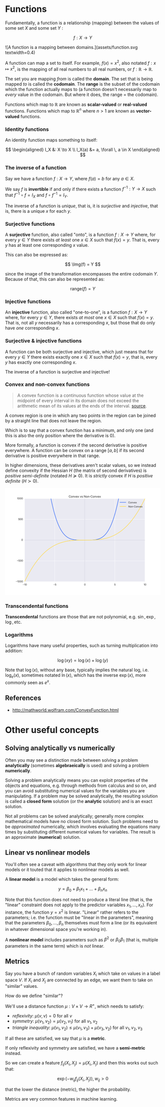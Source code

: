 
$$
\DeclareMathOperator{\Img}{im}
$$


# Functions

Fundamentally, a function is a relationship (mapping) between the values of some set
$X$ and some set $Y$ :

$$ f:X \to Y $$

![A function is a mapping between domains.](assets/function.svg textwidth=0.4)

A function can map a set to itself. For example, $f(x) = x^2$, also notated $f:x
\mapsto x^2$, is the mapping of all
real numbers to all real numbers, or $f:\mathbb R \to \mathbb R$.

The set you are mapping _from_ is called the __domain__.
The set that is being mapped _to_ is called the __codomain__.
The __range__ is the subset of the codomain which the function actually maps to (a
function doesn't necessarily map to _every_ value in the codomain. But where it does,
the range = the codomain).

Functions which map to $\mathbb R$ are known as __scalar-valued__ or __real-valued__ functions.
Functions which map to $\mathbb R^n$ where $n > 1$ are known as __vector-valued__ functions.


### Identity functions

An identity function maps something to itself:

$$
\begin{aligned}
I_X &: X \to X \\
I_X(a) &= a, \forall \, a \in X
\end{aligned}
$$


### The inverse of a function

Say we have a function $f: X \to Y$, where $f(a) = b$ for any $a \in X$.

We say $f$ is __invertible__ if and only if there exists a function $f^{-1}: Y \to X$
such that $f^{-1} \circ f = I_X$ and $f \circ f^{-1} = I_Y$.

The inverse of a function is _unique_, that is, it is _surjective_ and _injective_,
that is, there is a unique $x$ for each $y$.

### Surjective functions

A __surjective__ function, also called "onto", is a function $f: X \to Y$ where, for
every $y \in Y$ there exists _at least_ one $x \in X$ such that $f(x) = y$. That
is, every $y$ has at least one corresponding $x$ value.

This can also be expressed as:

$$ \Img(f) = Y $$

since the image of the transformation encompasses the entire codomain $Y$. Because
of that, this can also be represented as:

$$ \text{range}(f) = Y $$

### Injective functions

An __injective__ function, also called "one-to-one", is a function $f: X \to Y$ where,
for every $y \in Y$, there exists _at most_ one $x \in X$ such that $f(x) = y$.
That is, not all $y$ necessarily has a corresponding $x$, but those that do only
have _one_ corresponding $x$.

### Surjective & injective functions

A function can be both surjective and injective, which just means that for every $y \in Y$ there exists exactly one $x \in X$ such that $f(x) = y$, that is, every $y$
has exactly one corresponding $x$.

The inverse of a function is surjective and injective!

### Convex and non-convex functions

> A convex function is a continuous function whose value at the midpoint of every interval in its domain does not exceed the arithmetic mean of its values at the ends of the interval. [source](http://mathworld.wolfram.com/ConvexFunction.html).

A convex region is one in which any two points in the region can be joined by a straight line that does not leave the region.

Which is to say that a convex function has a minimum, and only one (and this is also the only position where the derivative is 0).

More formally, a function is convex if the second derivative is positive everywhere. A function can be convex on a range $[a,b]$ if its second derivative is positive everywhere in that range.

In higher dimensions, these derivatives aren't scalar values, so we instead define convexity if the Hessian $H$ (the matrix of second derivatives) is _positive semi-definite_ (notated $H \succeq 0$). It is _strictly_ convex if $H$ is _positive definite_ ($H \succ 0$).

![Convex and non-convex functions](assets/convex_nonconvex.svg)

### Transcendental functions

__Transcendental__ functions are those that are not polynomial, e.g. $\sin, \exp, \log, \text{etc}$.

### Logarithms

Logarithms have many useful properties, such as turning multiplication into addition:

$$
\log(xy) = \log(x) + \log(y)
$$

Note that $\log(x)$, without any base, typically implies the natural log, i.e. $\log_e(x)$, sometimes notated $\ln(x)$, which has the inverse $\exp(x)$, more commonly seen as $e^x$.

## References

- <http://mathworld.wolfram.com/ConvexFunction.html>


# Other useful concepts

## Solving analytically vs numerically

Often you may see a distinction made between solving a problem __analytically__ (sometimes __algebraeically__ is used) and solving a problem __numerically__.

Solving a problem analytically means you can exploit properties of the objects and equations, e.g. through methods from calculus and so on, and you can avoid substituting numerical values for the variables you are manipulating. If a problem may be solved analytically, the resulting solution is called a __closed form__ solution (or the __analytic__ solution) and is an exact solution.

Not all problems can be solved analytically; generally more complex mathematical models have no closed form solution. Such problems need to be _approximated_ numerically, which involves evaluating the equations many times by substituting different numerical values for variables. The result is an approximate (__numerical__) solution.

## Linear vs nonlinear models

You'll often see a caveat with algorithms that they only work for linear models or it touted that it applies to nonlinear models as well.

A __linear model__ is a model which takes the general form:

$$
y = \beta_0 + \beta_1 x_1 + \dots + \beta_n x_n
$$

Note that this function does not need to produce a literal line (that is, the "linear" constraint does not apply to the predictor variables $x_1, \dots, x_n$). For instance, the function $y = x^2$ is linear. "Linear" rather refers to the parameters; i.e. the function must be "linear in the parameters", meaning that the parameters $\beta_0, \dots, \beta_n$ themselves must form a line (or its equivalent in whatever dimensional space you're working in).

A __nonlinear model__ includes parameters such as $\beta^2$ or $\beta_0 \beta_1$ (that is, multiple parameters in the same term) which is _not_ linear.

## Metrics

Say you have a bunch of random variables $X_i$ which take on values in a label space $V$. If $X_i$ and $X_j$ are connected by an edge, we want them to take on "similar" values.

How do we define "similar"?

We'll use a distance function $\mu: V \times V \to R^+$, which needs to satisfy:

- _reflexivity_: $\mu(v,v)=0$ for all $v$
- _symmetry_: $\mu(v_1,v_2)=\mu(v_2, v_1)$ for all $v_1, v_2$
- _triangle inequality_: $\mu(v_1, v_2) \leq \mu(v_1, v_3) + \mu(v_3, v_2)$ for all $v_1, v_2, v_3$

If all these are satisfied, we say that $\mu$ is a __metric__.

If only reflexivity and symmetry are satisfied, we have a __semi-metric__ instead.

So we can create a feature $f_{ij}(X_i, X_j) = \mu(X_i, X_j)$ and then this works out such that:

$$
\exp(- w_{ij} f_{ij} (X_i, X_j)), w_{ij} > 0
$$

that the lower the distance (metric), the higher the probability.

Metrics are very common features in machine learning.
